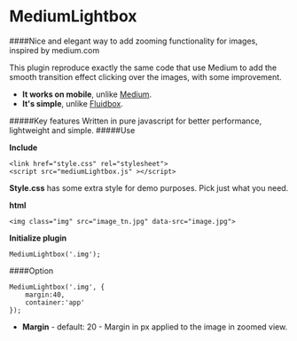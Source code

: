 MediumLightbox
=============

####Nice and elegant way to add zooming functionality for images, inspired by medium.com

This plugin reproduce exactly the same code that use Medium to add the smooth transition effect clicking over the images, with some improvement.
* **It works on mobile**, unlike [Medium](https:/medium.com).
* **It's simple**, unlike [Fluidbox](http://terrymun.github.io/Fluidbox/).

#####Key features
Written in pure javascript for better performance, lightweight and simple.
#####Use

**Include**

    <link href="style.css" rel="stylesheet">
    <script src="mediumLightbox.js" ></script>
**Style.css** has some extra style for demo purposes. Pick just what you need.

**html**

    <img class="img" src="image_tn.jpg" data-src="image.jpg">

**Initialize plugin**

	MediumLightbox('.img');
####Option

    MediumLightbox('.img', {
        margin:40,
        container:'app'
    });
* **Margin** - default: 20 - Margin in px applied to the image in zoomed view.
